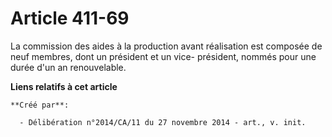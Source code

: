 # Article 411-69

La commission des aides à la production avant réalisation est composée de neuf membres, dont un président et un vice-
président, nommés pour une durée d'un an renouvelable.

**Liens relatifs à cet article**

	**Créé par**:

	  - Délibération n°2014/CA/11 du 27 novembre 2014 - art., v. init.
